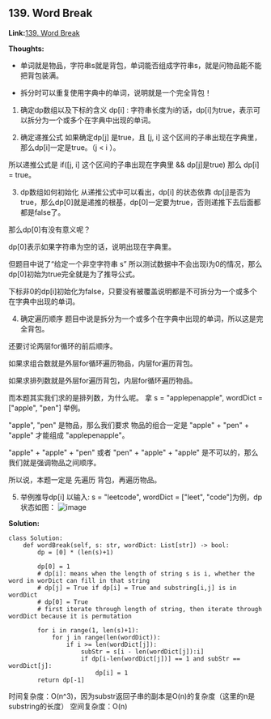 ## 139. Word Break ##

**Link:**[139. Word Break](https://leetcode.com/problems/word-break/description/)

**Thoughts:**

- 单词就是物品，字符串s就是背包，单词能否组成字符串s，就是问物品能不能把背包装满。

- 拆分时可以重复使用字典中的单词，说明就是一个完全背包！

1. 确定dp数组以及下标的含义
dp[i] : 字符串长度为i的话，dp[i]为true，表示可以拆分为一个或多个在字典中出现的单词。

2. 确定递推公式
  如果确定dp[j] 是true，且 [j, i] 这个区间的子串出现在字典里，那么dp[i]一定是true。（j < i ）。

  所以递推公式是 if([j, i] 这个区间的子串出现在字典里 && dp[j]是true) 那么 dp[i] = true。

3. dp数组如何初始化
  从递推公式中可以看出，dp[i] 的状态依靠 dp[j]是否为true，那么dp[0]就是递推的根基，dp[0]一定要为true，否则递推下去后面都都是false了。

  那么dp[0]有没有意义呢？

  dp[0]表示如果字符串为空的话，说明出现在字典里。

  但题目中说了“给定一个非空字符串 s” 所以测试数据中不会出现i为0的情况，那么dp[0]初始为true完全就是为了推导公式。

  下标非0的dp[i]初始化为false，只要没有被覆盖说明都是不可拆分为一个或多个在字典中出现的单词。

4. 确定遍历顺序
题目中说是拆分为一个或多个在字典中出现的单词，所以这是完全背包。

还要讨论两层for循环的前后顺序。

如果求组合数就是外层for循环遍历物品，内层for遍历背包。

如果求排列数就是外层for遍历背包，内层for循环遍历物品。

而本题其实我们求的是排列数，为什么呢。 拿 s = "applepenapple", wordDict = ["apple", "pen"] 举例。

"apple", "pen" 是物品，那么我们要求 物品的组合一定是 "apple" + "pen" + "apple" 才能组成 "applepenapple"。

"apple" + "apple" + "pen" 或者 "pen" + "apple" + "apple" 是不可以的，那么我们就是强调物品之间顺序。

所以说，本题一定是 先遍历 背包，再遍历物品。

5. 举例推导dp[i]
以输入: s = "leetcode", wordDict = ["leet", "code"]为例，dp状态如图：
![image](https://user-images.githubusercontent.com/69004164/214622392-e5f0c340-3347-4dd9-a799-fca80bfddd88.png)

**Solution:**
```
class Solution:
    def wordBreak(self, s: str, wordDict: List[str]) -> bool:
        dp = [0] * (len(s)+1)

        dp[0] = 1
        # dp[i]: means when the length of string s is i, whether the word in worDict can fill in that string
        # dp[j] = True if dp[i] = True and substring[i,j] is in wordDict
        # dp[0] = True
        # first iterate through length of string, then iterate through wordDict because it is permutation

        for i in range(1, len(s)+1):
            for j in range(len(wordDict)):
                if i >= len(wordDict[j]):
                    subStr = s[i - len(wordDict[j]):i]
                    if dp[i-len(wordDict[j])] == 1 and subStr == wordDict[j]:
                        dp[i] = 1
        return dp[-1]
```
时间复杂度：O(n^3)，因为substr返回子串的副本是O(n)的复杂度（这里的n是substring的长度）
空间复杂度：O(n)

